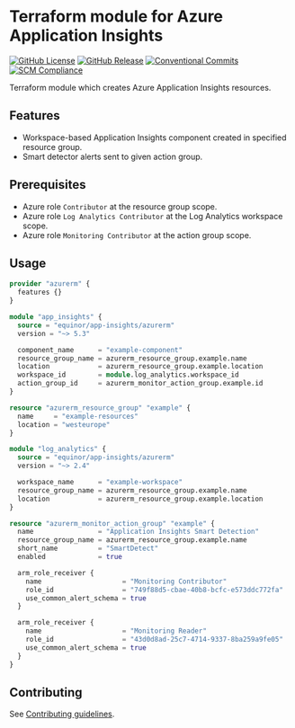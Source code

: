 # Terraform module for Azure Application Insights

[![GitHub License](https://img.shields.io/github/license/equinor/terraform-azurerm-app-insights)](https://github.com/equinor/terraform-azurerm-app-insights/blob/main/LICENSE)
[![GitHub Release](https://img.shields.io/github/v/release/equinor/terraform-azurerm-app-insights)](https://github.com/equinor/terraform-azurerm-app-insights/releases/latest)
[![Conventional Commits](https://img.shields.io/badge/Conventional%20Commits-1.0.0-%23FE5196?logo=conventionalcommits&logoColor=white)](https://conventionalcommits.org)
[![SCM Compliance](https://scm-compliance-api.radix.equinor.com/repos/equinor/terraform-azurerm-app-insights/badge)](https://developer.equinor.com/governance/scm-policy/)

Terraform module which creates Azure Application Insights resources.

## Features

- Workspace-based Application Insights component created in specified resource group.
- Smart detector alerts sent to given action group.

## Prerequisites

- Azure role `Contributor` at the resource group scope.
- Azure role `Log Analytics Contributor` at the Log Analytics workspace scope.
- Azure role `Monitoring Contributor` at the action group scope.

## Usage

```terraform
provider "azurerm" {
  features {}
}

module "app_insights" {
  source = "equinor/app-insights/azurerm"
  version = "~> 5.3"

  component_name      = "example-component"
  resource_group_name = azurerm_resource_group.example.name
  location            = azurerm_resource_group.example.location
  workspace_id        = module.log_analytics.workspace_id
  action_group_id     = azurerm_monitor_action_group.example.id
}

resource "azurerm_resource_group" "example" {
  name     = "example-resources"
  location = "westeurope"
}

module "log_analytics" {
  source = "equinor/app-insights/azurerm"
  version = "~> 2.4"

  workspace_name      = "example-workspace"
  resource_group_name = azurerm_resource_group.example.name
  location            = azurerm_resource_group.example.location
}

resource "azurerm_monitor_action_group" "example" {
  name                = "Application Insights Smart Detection"
  resource_group_name = azurerm_resource_group.example.name
  short_name          = "SmartDetect"
  enabled             = true

  arm_role_receiver {
    name                    = "Monitoring Contributor"
    role_id                 = "749f88d5-cbae-40b8-bcfc-e573ddc772fa"
    use_common_alert_schema = true
  }

  arm_role_receiver {
    name                    = "Monitoring Reader"
    role_id                 = "43d0d8ad-25c7-4714-9337-8ba259a9fe05"
    use_common_alert_schema = true
  }
}
```

## Contributing

See [Contributing guidelines](https://github.com/equinor/terraform-baseline/blob/main/CONTRIBUTING.md).
